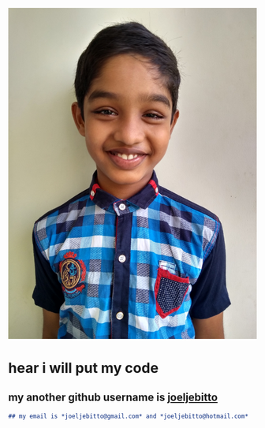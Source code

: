 ![](image/img1.jpg)
# hear i will put my code 
## my another github username is [joeljebitto](https://github.com/joeljebitto) 
```markdown
## my email is *joeljebitto@gmail.com* and *joeljebitto@hotmail.com*
```